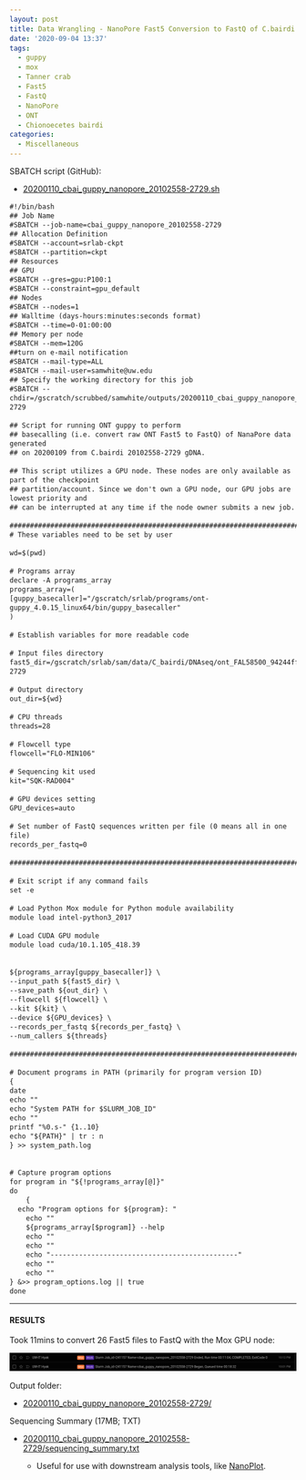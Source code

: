 ```yaml
---
layout: post
title: Data Wrangling - NanoPore Fast5 Conversion to FastQ of C.bairdi 20102558-2729 Run-01 on Mox with GPU Node
date: '2020-09-04 13:37'
tags:
  - guppy
  - mox
  - Tanner crab
  - Fast5
  - FastQ
  - NanoPore
  - ONT
  - Chionoecetes bairdi
categories:
  - Miscellaneous
---
```



SBATCH script (GitHub):

- [20200110_cbai_guppy_nanopore_20102558-2729.sh](https://github.com/RobertsLab/sams-notebook/blob/master/sbatch_scripts/20200110_cbai_guppy_nanopore_20102558-2729.sh)


```shell
#!/bin/bash
## Job Name
#SBATCH --job-name=cbai_guppy_nanopore_20102558-2729
## Allocation Definition
#SBATCH --account=srlab-ckpt
#SBATCH --partition=ckpt
## Resources
## GPU
#SBATCH --gres=gpu:P100:1
#SBATCH --constraint=gpu_default
## Nodes
#SBATCH --nodes=1
## Walltime (days-hours:minutes:seconds format)
#SBATCH --time=0-01:00:00
## Memory per node
#SBATCH --mem=120G
##turn on e-mail notification
#SBATCH --mail-type=ALL
#SBATCH --mail-user=samwhite@uw.edu
## Specify the working directory for this job
#SBATCH --chdir=/gscratch/scrubbed/samwhite/outputs/20200110_cbai_guppy_nanopore_20102558-2729

## Script for running ONT guppy to perform
## basecalling (i.e. convert raw ONT Fast5 to FastQ) of NanaPore data generated
## on 20200109 from C.bairdi 20102558-2729 gDNA.

## This script utilizes a GPU node. These nodes are only available as part of the checkpoint
## partition/account. Since we don't own a GPU node, our GPU jobs are lowest priority and
## can be interrupted at any time if the node owner submits a new job.

###################################################################################
# These variables need to be set by user

wd=$(pwd)

# Programs array
declare -A programs_array
programs_array=(
[guppy_basecaller]="/gscratch/srlab/programs/ont-guppy_4.0.15_linux64/bin/guppy_basecaller"
)

# Establish variables for more readable code

# Input files directory
fast5_dir=/gscratch/srlab/sam/data/C_bairdi/DNAseq/ont_FAL58500_94244ffd_20102558-2729

# Output directory
out_dir=${wd}

# CPU threads
threads=28

# Flowcell type
flowcell="FLO-MIN106"

# Sequencing kit used
kit="SQK-RAD004"

# GPU devices setting
GPU_devices=auto

# Set number of FastQ sequences written per file (0 means all in one file)
records_per_fastq=0

###################################################################################

# Exit script if any command fails
set -e

# Load Python Mox module for Python module availability
module load intel-python3_2017

# Load CUDA GPU module
module load cuda/10.1.105_418.39


${programs_array[guppy_basecaller]} \
--input_path ${fast5_dir} \
--save_path ${out_dir} \
--flowcell ${flowcell} \
--kit ${kit} \
--device ${GPU_devices} \
--records_per_fastq ${records_per_fastq} \
--num_callers ${threads}

###################################################################################

# Document programs in PATH (primarily for program version ID)
{
date
echo ""
echo "System PATH for $SLURM_JOB_ID"
echo ""
printf "%0.s-" {1..10}
echo "${PATH}" | tr : n
} >> system_path.log


# Capture program options
for program in "${!programs_array[@]}"
do
	{
  echo "Program options for ${program}: "
	echo ""
	${programs_array[$program]} --help
	echo ""
	echo ""
	echo "----------------------------------------------"
	echo ""
	echo ""
} &>> program_options.log || true
done
```

---

#### RESULTS

Took 11mins to convert 26 Fast5 files to FastQ with the Mox GPU node:

![Fast5 to FastQ conversion runtime for 26 Fast5 files using Mox GPU node](https://github.com/RobertsLab/sams-notebook/blob/master/images/screencaps/20200110_cbai_guppy_nanopore_20102558-2729_runtime.png?raw=true)

Output folder:

- [20200110_cbai_guppy_nanopore_20102558-2729/](https://gannet.fish.washington.edu/Atumefaciens/20200110_cbai_guppy_nanopore_20102558-2729/)

Sequencing Summary (17MB; TXT)

- [20200110_cbai_guppy_nanopore_20102558-2729/sequencing_summary.txt](https://gannet.fish.washington.edu/Atumefaciens/20200110_cbai_guppy_nanopore_20102558-2729/sequencing_summary.txt)

  - Useful for use with downstream analysis tools, like [NanoPlot](https://github.com/wdecoster/NanoPlot).
